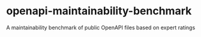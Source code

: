 # openapi-maintainability-benchmark
A maintainability benchmark of public OpenAPI files based on expert ratings
